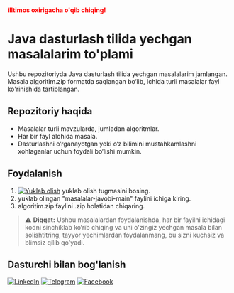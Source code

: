 <p><strong style="color: red;"> ℹ️Iltimos oxirigacha o'qib chiqing!</strong></p>

# Java dasturlash tilida yechgan masalalarim to'plami

Ushbu repozitoriyda Java dasturlash tilida yechgan masalalarim jamlangan. 
Masala algoritim.zip formatda saqlangan bo‘lib, ichida turli masalalar fayl ko'rinishida tartiblangan.

## Repozitoriy haqida
- Masalalar turli mavzularda, jumladan algoritmlar.
- Har bir fayl alohida masala.
- Dasturlashni o‘rganayotgan yoki o‘z bilimini mustahkamlashni xohlaganlar uchun foydali bo‘lishi mumkin.

## Foydalanish
1. [![Yuklab olish](https://img.shields.io/badge/Yuklab%20olish-GitHubda-blue?style=for-the-badge&logo=github)](https://github.com/samandarsharifjonov/masalalar-javobi/archive/refs/heads/main.zip) yuklab olish tugmasini bosing.
2. yuklab olingan "masalalar-javobi-main" faylini ichiga kiring. 
3. algoritim.zip faylini .zip holatidan chiqaring.
   

> ⚠️ **Diqqat:** Ushbu masalalardan foydalanishda, har bir fayilni ichidagi kodni sinchiklab ko‘rib chiqing va uni o'zingiz yechgan masala bilan solishtitring, tayyor yechimlardan foydalanmang, bu sizni kuchsiz va blimsiz qilib qo'yadi. 

## Dasturchi bilan bog'lanish 

[![LinkedIn](https://img.shields.io/badge/LinkedIn-0A66C2?style=for-the-badge&logo=linkedin&logoColor=white)](https://www.linkedin.com/in/samandarbeksharifjonov)  [![Telegram](https://img.shields.io/badge/Telegram-26A5E4?style=for-the-badge&logo=telegram&logoColor=white)](https://t.me/samandarbeksharifjonov) [![Facebook](https://img.shields.io/badge/Facebook-1877F2?style=for-the-badge&logo=facebook&logoColor=white)](https://www.facebook.com/sharifjonov.samandar)
